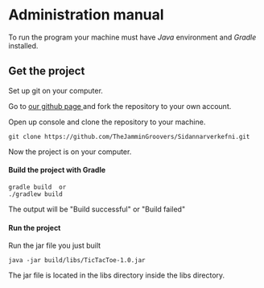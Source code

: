 # Administration manual

To run the program your machine must have *Java* environment and *Gradle* installed.

## Get the project

Set up git on your computer.

Go to [our github page ](https://github.com/TheJamminGroovers/Sidannarverkefni) and fork the repository to your own account.

Open up console and clone the repository to your machine.
```
git clone https://github.com/TheJamminGroovers/Sidannarverkefni.git
```

Now the project is on your computer.

#### Build the project with Gradle
```
gradle build  or
./gradlew build
```
The output will be "Build successful" or "Build failed"


#### Run the project

Run the jar file you just built
```
java -jar build/libs/TicTacToe-1.0.jar
```
The jar file is located in the libs directory inside the libs directory.

